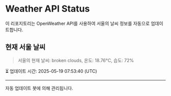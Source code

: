 
# Weather API Status

이 리포지토리는 OpenWeather API를 사용하여 서울의 날씨 정보를 자동으로 업데이트합니다.

## 현재 서울 날씨
> 서울의 현재 날씨: broken clouds, 온도: 18.76°C, 습도: 72%

⏳ 업데이트 시간: 2025-05-19 07:53:40 (UTC)

---
자동 업데이트 봇에 의해 관리됩니다.
